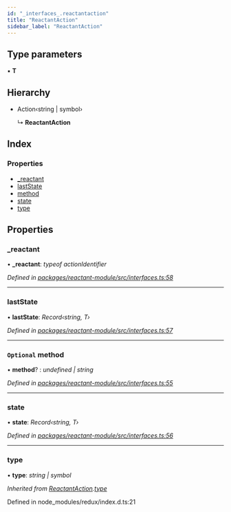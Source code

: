 ```yaml
---
id: "_interfaces_.reactantaction"
title: "ReactantAction"
sidebar_label: "ReactantAction"
---
```


## Type parameters

▪ **T**

## Hierarchy

* Action‹string | symbol›

  ↳ **ReactantAction**

## Index

### Properties

* [_reactant](_interfaces_.reactantaction.md#_reactant)
* [lastState](_interfaces_.reactantaction.md#laststate)
* [method](_interfaces_.reactantaction.md#optional-method)
* [state](_interfaces_.reactantaction.md#state)
* [type](_interfaces_.reactantaction.md#type)

## Properties

###  _reactant

• **_reactant**: *typeof actionIdentifier*

*Defined in [packages/reactant-module/src/interfaces.ts:58](https://github.com/unadlib/reactant/blob/7dec51d/packages/reactant-module/src/interfaces.ts#L58)*

___

###  lastState

• **lastState**: *Record‹string, T›*

*Defined in [packages/reactant-module/src/interfaces.ts:57](https://github.com/unadlib/reactant/blob/7dec51d/packages/reactant-module/src/interfaces.ts#L57)*

___

### `Optional` method

• **method**? : *undefined | string*

*Defined in [packages/reactant-module/src/interfaces.ts:55](https://github.com/unadlib/reactant/blob/7dec51d/packages/reactant-module/src/interfaces.ts#L55)*

___

###  state

• **state**: *Record‹string, T›*

*Defined in [packages/reactant-module/src/interfaces.ts:56](https://github.com/unadlib/reactant/blob/7dec51d/packages/reactant-module/src/interfaces.ts#L56)*

___

###  type

• **type**: *string | symbol*

*Inherited from [ReactantAction](_interfaces_.reactantaction.md).[type](_interfaces_.reactantaction.md#type)*

Defined in node_modules/redux/index.d.ts:21
